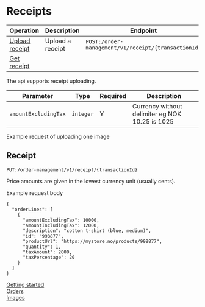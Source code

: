 # Receipts
| Operation | Description | Endpoint |
| --------- | ----------- | -------- |
| [Upload receipt](#refund) | Upload a receipt  | `POST:/order-management/v1/receipt/{transactionId}` |
| [Get receipt]() |  | | `GET:/order-management/v1/receipt/{transactionId}` |



The api supports receipt uploading. 


|Parameter | Type | Required | Description|
----------|------|----------|------------
|`amountExcludingTax` | `integer` | Y | Currency without delimiter eg NOK 10.25 is 1025 |


Example request of uploading one image



## Receipt
	PUT:/order-management/v1/receipt/{transactionId}
Price amounts are given in the lowest currency unit (usually cents).

Example request body
```
{
  "orderLines": [
    {
      "amountExcludingTax": 10000,
      "amountIncludingTax": 12000,
      "description": "cotton t-shirt (blue, medium)",
      "id": "998877",
      "productUrl": "https://mystore.no/products/998877",
      "quantity": 1,
      "taxAmount": 2000,
      "taxPercentage": 20
    }
  ]
}
```

[Getting started](GettingStarted.md)  
[Orders](Orders.md)  
[Images](Images.md)  
